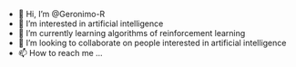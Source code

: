 - 👋 Hi, I’m @Geronimo-R
- 👀 I’m interested in artificial intelligence
- 🌱 I’m currently learning algorithms of reinforcement learning
- 💞️ I’m looking to collaborate on people interested in artificial intelligence
- 📫 How to reach me ...

<!---
Geronimo-R/Geronimo-R is a ✨ special ✨ repository because its `README.md` (this file) appears on your GitHub profile.
You can click the Preview link to take a look at your changes.
--->
